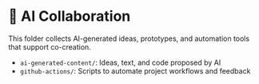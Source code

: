 # 🤝 AI Collaboration

This folder collects AI-generated ideas, prototypes, and automation tools that support co-creation.

- `ai-generated-content/`: Ideas, text, and code proposed by AI
- `github-actions/`: Scripts to automate project workflows and feedback
